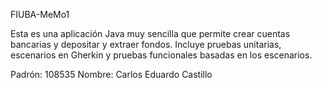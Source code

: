 FIUBA-MeMo1

Esta es una aplicación Java muy sencilla que permite crear cuentas bancarias y depositar y extraer fondos. 
Incluye pruebas unitarias, escenarios en Gherkin y pruebas funcionales basadas en los escenarios.

Padrón: 108535
Nombre: Carlos Eduardo Castillo
